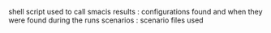 shell script used to call smacis
results : configurations found and when they were found during the runs
scenarios : scenario files used